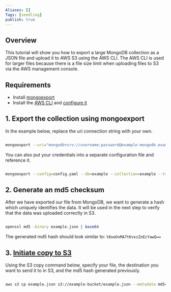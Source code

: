 ```yaml
---
Aliases: []
Tags: [seedling]
publish: true
---
```


## Overview

This tutorial will show you how to export a large MongoDB collection as a JSON file and upload it to AWS S3 using the AWS CLI. The AWS CLI is used for larger files because there is a file size limit when uploading files to S3 via the AWS management console.

## Requirements

- Install [mongoexport](https://docs.mongodb.com/database-tools/mongoexport/)
- Install the [AWS CLI](https://docs.aws.amazon.com/cli/latest/userguide/getting-started-install.html) and [configure it](https://docs.aws.amazon.com/cli/latest/userguide/getting-started-install.html)

## 1. Export the collection using mongoexport

In the example below, replace the uri connection string with your own.

```bash

mongoexport --uri="mongodb+srv://username:password@example-mongodb.example.mongodb.net/" --db=example --collection=example --out=example.json

```

You can also put your credentials into a separate configuration file and reference it.

```bash

mongoexport --config=config.yaml --db=example --collection=example --type=json --out=example.json

```

## 2. Generate an md5 checksum

After we have exported our file from MongoDB, we want to generate a hash which uniquely identifies the data. It will be used in the next step to verify that the data was uploaded correctly in S3.

```bash

openssl md5 -binary example.json | base64

```

The generated md5 hash should look similar to: `t8oeOvMA7tKvxzZoEcYawQ==`

## 3. [Initiate copy to S3](https://aws.amazon.com/premiumsupport/knowledge-center/s3-multipart-upload-cli/)

Using the S3 copy command below, specify your file, the destination you want to send it to in S3, and the md5 hash generated previously.

```bash

aws s3 cp example.json s3://example-bucket/example.json --metadata md5="example"

```
